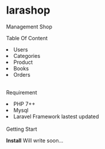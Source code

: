 # larashop
Management Shop

Table Of Content
<li>Users</li>
<li>Categories</li>
<li>Product</li>
<li>Books</li>
<li>Orders</li>
<br>

Requirement
<li>PHP 7++</li>
<li>Mysql</li>
<li>Laravel Framework lastest updated</li>
<br>
Getting Start

<b>Install</b>
Will write soon...
